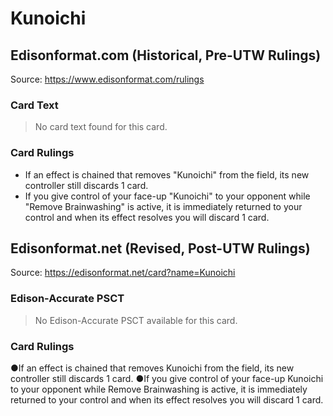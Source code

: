 # Kunoichi

## Edisonformat.com (Historical, Pre-UTW Rulings)

Source: https://www.edisonformat.com/rulings

### Card Text

> No card text found for this card.

### Card Rulings

*   If an effect is chained that removes "Kunoichi" from the field, its new controller still discards 1 card.
*   If you give control of your face-up "Kunoichi" to your opponent while "Remove Brainwashing" is active, it is immediately returned to your control and when its effect resolves you will discard 1 card.

## Edisonformat.net (Revised, Post-UTW Rulings)

Source: https://edisonformat.net/card?name=Kunoichi

### Edison-Accurate PSCT

> No Edison-Accurate PSCT available for this card.

### Card Rulings

●If an effect is chained that removes Kunoichi from the field, its new controller still discards 1 card.
●If you give control of your face-up Kunoichi to your opponent while Remove Brainwashing is active, it is immediately returned to your control and when its effect resolves you will discard 1 card.
            